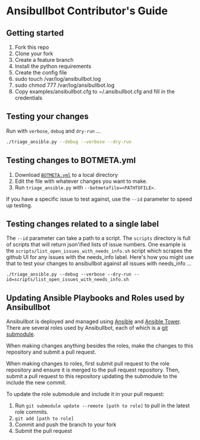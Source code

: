 # Ansibullbot Contributor's Guide

## Getting started

1. Fork this repo
2. Clone your fork
3. Create a feature branch
4. Install the python requirements
5. Create the config file
6. sudo touch /var/log/ansibullbot.log
7. sudo chmod 777 /var/log/ansibullbot.log
8. Copy examples/ansibullbot.cfg to ~/.ansibullbot.cfg and fill in the credentials

## Testing your changes

Run with `verbose`, `debug` and `dry-run` ...

```bash
./triage_ansible.py --debug --verbose --dry-run
```

## Testing changes to BOTMETA.yml

1. Download [`BOTMETA.yml`](https://github.com/ansible/ansible/blob/devel/.github/BOTMETA.yml) to a local directory
2. Edit the file with whatever changes you want to make.
3. Run `triage_ansible.py` with `--botmetafile=<PATHTOFILE>`.

If you have a specific issue to test against, use the `--id` parameter to speed up testing.

## Testing changes related to a single label

The `--id` parameter can take a path to a script. The `scripts` directory is full of scripts that will return json'ified lists of issue numbers. One example is the `scripts/list_open_issues_with_needs_info.sh` script which scrapes the github UI for any issues with the needs_info label. Here's how you might use that to test your changes to ansibullbot against all issues with needs_info ...

```
./triage_ansible.py --debug --verbose --dry-run --id=scripts/list_open_issues_with_needs_info.sh
```


## Updating Ansible Playbooks and Roles used by Ansibullbot ##

Ansibullbot is deployed and managed using [Ansible](https://www.ansible.com) and [Ansible Tower](https://www.ansible.com/tower). There are several roles used by Ansibullbot, each of which is a [git submodule](https://git-scm.com/book/en/v2/Git-Tools-Submodules).

When making changes anything besides the roles, make the changes to this repository and submit a pull request.

When making changes to roles, first submit pull request to the role repository and ensure it is merged to the pull request repository. Then, submit a pull request to this repository updating the submodule to the include the new commit.

To update the role submodule and include it in your pull request:

1. Run `git submodule update --remote [path to role]` to pull in the latest role commits.
1. `git add [path to role]`
1. Commit and push the branch to your fork
2. Submit the pull request
